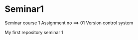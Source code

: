 # Seminar1

Seminar course 1 
Assignment no ==> 01
Version control system

My first repository seminar 1 
